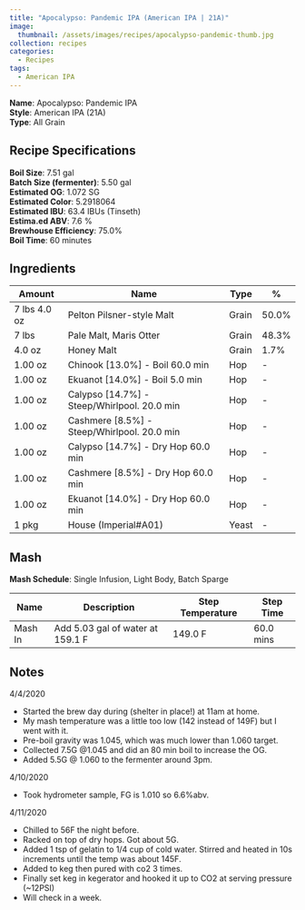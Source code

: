 ```yaml
---
title: "Apocalypso: Pandemic IPA (American IPA | 21A)"
image:
  thumbnail: /assets/images/recipes/apocalypso-pandemic-thumb.jpg
collection: recipes
categories:
  - Recipes
tags:
  - American IPA
---
```


**Name**: Apocalypso: Pandemic IPA<br />
**Style**: American IPA (21A)<br />
**Type**: All Grain

## Recipe Specifications

**Boil Size**: 7.51 gal<br />
**Batch Size (fermenter)**: 5.50 gal<br />
**Estimated OG**: 1.072 SG<br />
**Estimated Color**: 5.2918064<br />
**Estimated IBU**: 63.4 IBUs (Tinseth)<br />
**Estima.ed ABV**: 7.6 %<br />
**Brewhouse Efficiency**: 75.0%<br />
**Boil Time**: 60 minutes<br />

## Ingredients

| Amount       | Name                                        | Type  | %     |
| ------------ | ------------------------------------------- | ----- | ----- |
| 7 lbs 4.0 oz | Pelton Pilsner-style Malt                   | Grain | 50.0% |
| 7 lbs        | Pale Malt, Maris Otter                      | Grain | 48.3% |
| 4.0 oz       | Honey Malt                                  | Grain | 1.7%  |
| 1.00 oz      | Chinook [13.0%] - Boil 60.0 min             | Hop   | -     |
| 1.00 oz      | Ekuanot [14.0%] - Boil 5.0 min              | Hop   | -     |
| 1.00 oz      | Calypso [14.7%] - Steep/Whirlpool. 20.0 min | Hop   | -     |
| 1.00 oz      | Cashmere [8.5%] - Steep/Whirlpool. 20.0 min | Hop   | -     |
| 1.00 oz      | Calypso [14.7%] - Dry Hop 60.0 min          | Hop   | -     |
| 1.00 oz      | Cashmere [8.5%] - Dry Hop 60.0 min          | Hop   | -     |
| 1.00 oz      | Ekuanot [14.0%] - Dry Hop 60.0 min          | Hop   | -     |
| 1 pkg        | House (Imperial#A01)                        | Yeast | -     |

## Mash

**Mash Schedule**: Single Infusion, Light Body, Batch Sparge

| Name    | Description                      | Step Temperature | Step Time |
| ------- | -------------------------------- | ---------------- | --------- |
| Mash In | Add 5.03 gal of water at 159.1 F | 149.0 F          | 60.0 mins |

## Notes

4/4/2020

- Started the brew day during (shelter in place!) at 11am at home.
- My mash temperature was a little too low (142 instead of 149F) but I went with it.
- Pre-boil gravity was 1.045, which was much lower than 1.060 target.
- Collected 7.5G @1.045 and did an 80 min boil to increase the OG.
- Added 5.5G @ 1.060 to the fermenter around 3pm.

4/10/2020

- Took hydrometer sample, FG is 1.010 so 6.6%abv.

4/11/2020

- Chilled to 56F the night before.
- Racked on top of dry hops. Got about 5G.
- Added 1 tsp of gelatin to 1/4 cup of cold water. Stirred and heated in 10s increments until the temp was about 145F.
- Added to keg then pured with co2 3 times.
- Finally set keg in kegerator and hooked it up to CO2 at serving pressure (~12PSI)
- Will check in a week.
